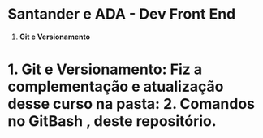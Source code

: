 # Santander e ADA - Dev Front End

1. **Git e Versionamento**

# 1. Git e Versionamento: Fiz a complementação e atualização desse curso na pasta: 2. Comandos no GitBash , deste repositório.